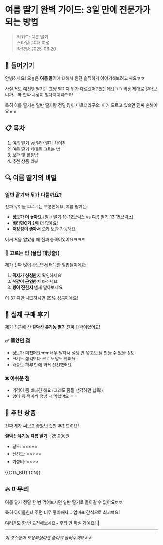 # 여름 딸기 완벽 가이드: 3일 만에 전문가가 되는 방법

> 키워드: 여름 딸기  
> 스타일: 30대 여성  
> 작성일: 2025-06-20

## 🍓 들어가기

안녕하세요! 오늘은 **여름 딸기**에 대해서 완전 솔직하게 이야기해보려고 해요ㅎㅎ

사실 저도 예전엔 딸기는 그냥 딸기지 뭐가 다르겠어? 했는데요ㅋㅋ 막상 제대로 알아보니까... 와 진짜 세상이 달라지더라구요!

특히 여름 딸기는 일반 딸기랑 정말 많이 다르더라구요. 이거 모르고 있으면 진짜 손해예요ㅠㅠ

## 📋 목차

1. 여름 딸기 vs 일반 딸기 차이점
2. 여름 딸기 제대로 고르는 법
3. 보관 및 활용법
4. 추천 상품 리뷰

## 🔍 여름 딸기의 비밀

### 일반 딸기와 뭐가 다를까요?

진짜 많이들 모르시는 부분인데요, 여름 딸기는:

- **당도가 더 높아요** (일반 딸기 10-12브릭스 vs 여름 딸기 13-15브릭스)
- **비타민C가 2배** 더 많아요!
- **저장성이 좋아서** 오래 보관 가능해요

이거 처음 알았을 때 진짜 충격이었어요ㅋㅋㅋ

### 🎯 고르는 법 (꿀팁 대방출!)

제가 진짜 많이 사보면서 터득한 방법들이에요:

1. **꼭지가 싱싱한지** 확인하세요
2. **색깔이 균일한지** 봐주세요  
3. **향이 진한지** 냄새 맡아보세요

이 3가지만 체크하시면 99% 성공이에요!

## 💝 실제 구매 후기

제가 최근에 산 **설악산 유기농 딸기** 진짜 대박이었어요!

### ✅ 좋았던 점

- 당도가 미쳤어요ㅠㅠ 너무 달아서 설탕 안 넣고도 잼 만들 수 있을 정도
- 크기도 생각보다 크고 모양도 예뻐요
- 배송도 하루 만에 와서 신선했어요

### ❌ 아쉬운 점

- 가격이 좀 비싸긴 해요 (그래도 품질 생각하면 납득!)
- 양이 좀 적어서 금방 다 먹었어요ㅋㅋ

## 🛒 추천 상품

진짜 제가 써보고 좋았던 것만 추천드려요!

**설악산 유기농 여름 딸기** - 25,000원
- 당도: ⭐⭐⭐⭐⭐
- 신선도: ⭐⭐⭐⭐⭐  
- 가성비: ⭐⭐⭐⭐

{{CTA_BUTTON}}

## 🔥 마무리

여름 딸기 정말 한 번 먹어보시면 일반 딸기로 돌아갈 수 없어요ㅎㅎ

특히 아이들한테 주면 너무 좋아해서... 엄마표 간식으로 최고예요!

여러분도 한 번 도전해보세요~ 후회 안 하실 거예요! 💪

---

*이 포스팅이 도움되셨다면 좋아요 눌러주세요ㅎㅎ*